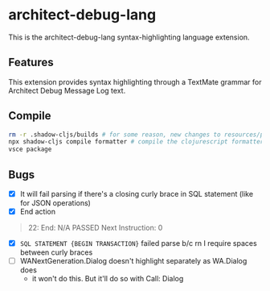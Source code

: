 # architect-debug-lang

This is the architect-debug-lang syntax-highlighting language extension.

## Features

This extension provides syntax highlighting through a TextMate grammar for Architect Debug Message Log text.

## Compile

```sh
rm -r .shadow-cljs/builds # for some reason, new changes to resources/parser.bnf won't be read if this folder already exists
npx shadow-cljs compile formatter # compile the clojurescript formatter library into javascript
vsce package
```

## Bugs

- [X] It will fail parsing if there's a closing curly brace in SQL statement (like for JSON operations)
- [X] End action
>   22:                 End: N/A                                                          PASSED  Next Instruction: 0
- [X] `SQL STATEMENT {BEGIN TRANSACTION}` failed parse b/c rn I require spaces between curly braces
- [ ] WANextGeneration.Dialog doesn't highlight separately as WA.Dialog does
    - it won't do this. But it'll do so with Call: Dialog